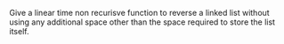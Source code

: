 Give a linear time non recurisve function to reverse a linked list without using any additional space other than the space required to store the list itself. 


